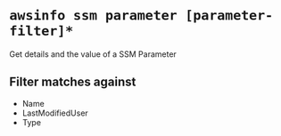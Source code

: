# `awsinfo ssm parameter [parameter-filter]*`

Get details and the value of a SSM Parameter

## Filter matches against

* Name
* LastModifiedUser
* Type